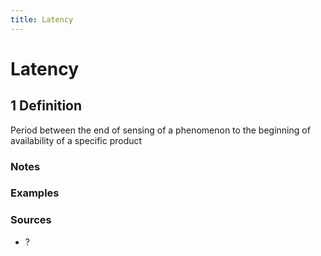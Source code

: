 ```yaml
---
title: Latency
---
```


# Latency

## 1 Definition

Period between the end of sensing of a phenomenon to the beginning of availability of a specific product

### Notes 

### Examples 

### Sources
- ?